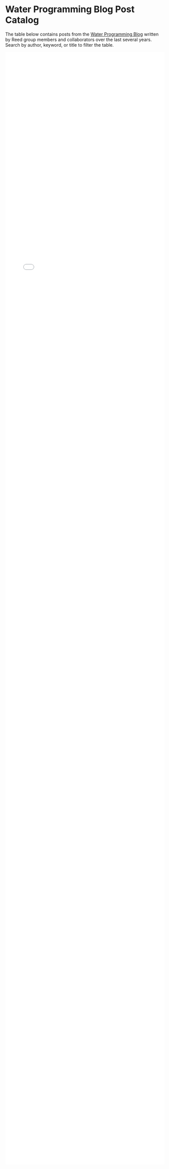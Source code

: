 # Water Programming Blog Post Catalog

The table below contains posts from the [Water Programming Blog](https://waterprogramming.wordpress.com/) written by Reed group members and collaborators over the last several years. Search by author, keyword, or title to filter the table. 

<div style="position:relative; height: 100%;">
  <iframe src="post_catalog.html" 
  style="width: 100%; height: 90%;"
  frameborder="0" allowfullscreen>
  </iframe>
</div>

Current Reed Group members looking to update the table should read the instructions listed here: [reedgroup/waterprogramming_archive/README](https://github.com/reedgroup/waterprogramming_archive).